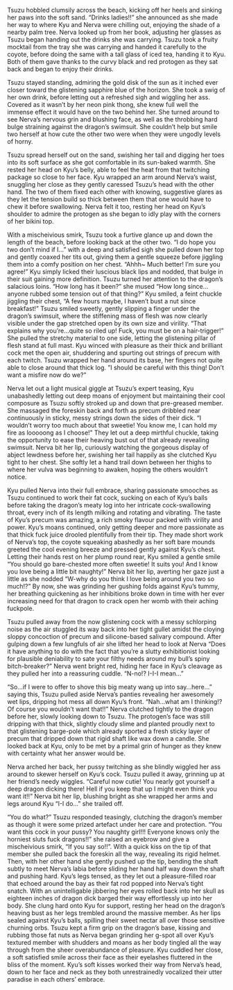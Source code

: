 Tsuzu hobbled clumsily across the beach, kicking off her heels and sinking her paws into the soft sand. “Drinks ladies!!” she announced as she made her way to where Kyu and Nerva were chilling out, enjoying the shade of a nearby palm tree. Nerva looked up from her book, adjusting her glasses as Tsuzu began handing out the drinks she was carrying. Tsuzu took a fruity mocktail from the tray she was carrying and handed it carefully to the coyote, before doing the same with a tall glass of iced tea, handing it to Kyu. Both of them gave thanks to the curvy black and red protogen as they sat back and began to enjoy their drinks.

Tsuzu stayed standing, admiring the gold disk of the sun as it inched ever closer toward the glistening sapphire blue of the horizon. She took a swig of her own drink, before letting out a refreshed sigh and wiggling her ass. Covered as it wasn’t by her neon pink thong, she knew full well the immense effect it would have on the two behind her. She turned around to see Nerva’s nervous grin and blushing face, as well as the throbbing hard bulge straining against the dragon’s swimsuit. She couldn’t help but smile two herself at how cute the other two were when they were ungodly levels of horny.

Tsuzu spread herself out on the sand, swishing her tail and digging her toes into its soft surface as she got comfortable in its sun-baked warmth. She rested her head on Kyu’s belly, able to feel the heat from that twitching package so close to her face. Kyu wrapped an arm around Nerva’s waist, snuggling her close as they gently caressed Tsuzu’s head with the other hand. The two of them fixed each other with knowing, suggestive glares as they let the tension build so thick between them that one would have to chew it before swallowing. Nerva felt it too, resting her head on Kyu’s shoulder to admire the protogen as she began to idly play with the corners of her bikini top.

With a mischeivious smirk, Tsuzu took a furtive glance up and down the length of the beach, before looking back at the other two. “I do hope you two don’t mind if I…” with a deep and satisfied sigh she pulled down her top and gently coaxed her tits out, giving them a gentle squeeze before jiggling them into a comfy position on her chest. “Ahhh~ Much better! I’m sure you agree!” Kyu simply licked their luscious black lips and nodded, that bulge in their suit gaining more definition. Tsuzu turned her attention to the dragon’s salacious loins. “How long has it been?” she mused “How long since…anyone rubbed some tension out of that thing?” Kyu smiled, a feint chuckle jiggling their chest, “A few hours maybe, I haven’t bust a nut since breakfast!” Tsuzu smiled sweetly, gently slipping a finger under the dragon’s swimsuit, where the stiffening mass of flesh was now clearly visible under the gap stretched open by its own size and virility. “That explains why you’re…quite so riled up! Fuck, you must be on a hair-trigger!” She pulled the stretchy material to one side, letting the glistening pillar of flesh stand at full mast. Kyu winced with pleasure as their thick and brilliant cock met the open air, shuddering and spurting out strings of precum with each twitch. Tsuzu wrapped her hand around its base, her fingers not quite able to close around that thick log. ”I should be careful with this thing! Don’t want a misfire now do we?”

Nerva let out a light musical giggle at Tsuzu’s expert teasing, Kyu unabashedly letting out deep moans of enjoyment but maintaining their cool composure as Tsuzu softly stroked up and down that pre-greased member. She massaged the foreskin back and forth as precum dribbled near continuously in sticky, messy strings down the sides of their dick. “I wouldn’t worry too much about that sweetie! You know me, I can hold my fire as looooong as I choose!” They let out a deep mirthful chuckle, taking the opportunity to ease their heaving bust out of that already revealing swimsuit. Nerva bit her lip, curiously watching the gorgeous display of abject lewdness before her, swishing her tail happily as she clutched Kyu tight to her chest. She softly let a hand trail down between her thighs to where her vulva was beginning to awaken, hoping the others wouldn’t notice.

Kyu pulled Nerva into their full embrace, sharing passionate smooches as Tsuzu continued to work their fat cock, sucking on each of Kyu’s balls before taking the dragon’s meaty log into her intricate cock-swallowing throat, every inch of its length milking and rotating and vibrating. The taste of Kyu’s precum was amazing, a rich smoky flavour packed with virility and power. Kyu’s moans continued, only getting deeper and more passionate as that thick fuck juice drooled plentifully from their tip. They made short work of Nerva’s top, the coyote squeaking abashedly as her soft bare mounds greeted the cool evening breeze and pressed gently against Kyu’s chest. Letting their hands rest on her plump round rear, Kyu smiled a gentle smile “You should go bare-chested more often sweetie! It suits you! And I know you love being a little bit naughty!” Nerva bit her lip, averting her gaze just a little as she nodded “W-why do you think I love being around you two so much!?” By now, she was grinding her gushing folds against Kyu’s tummy, her breathing quickening as her inhibitions broke down in time with her ever increasing need for that dragon to crack open her womb with their aching fuckpole.

Tsuzu pulled away from the now glistening cock with a messy schlorping noise as the air stuggled its way back into her tight gullet amidst the cloying sloppy concoction of precum and silicone-based salivary compound. After gulping down a few lungfuls of air she lifted her head to look at Nerva “Does it have anything to do with the fact that you’re a slutty exhibitionist looking for plausible deniability to sate your filthy needs around my bull’s spiny bitch-breaker?” Nerva went bright red, hiding her face in Kyu’s cleavage as they pulled her into a reassuring cuddle. “N-no!? I-I-I mean…”

“So…if I were to offer to shove this big meaty wang up into say…here…” saying this, Tsuzu pulled aside Nerva’s panties revealing her awesomely wet lips, dripping hot mess all down Kyu’s front. “Nah…what am I thinking!? Of course you wouldn’t want that!!” Nerva clutched tightly to the dragon before her, slowly looking down to Tsuzu. The protogen’s face was still dripping with that thick, slightly cloudy slime and planted proudly next to that glistening barge-pole which already sported a fresh sticky layer of precum that dripped down that rigid shaft like wax down a candle. She looked back at Kyu, only to be met by a primal grin of hunger as they knew with certainty what her answer would be.

Nerva arched her back, her pussy twitching as she blindly wiggled her ass around to skewer herself on Kyu’s cock. Tsuzu pulled it away, grinning up at her friend’s needy wiggles. “Careful now cutie! You nearly got yourself a deep dragon dicking there! Hell if you keep that up I might even think you want it!!” Nerva bit her lip, blushing bright as she wrapped her arms and legs around Kyu “I-I do…” she trailed off.

“You do what?” Tsuzu responded teasingly, clutching the dragon’s member as though it were some prized artefact under her care and protection. “You want this cock in your pussy? You naughty girl!!! Everyone knows only the horniest sluts fuck dragons!!” she raised an eyebrow and give a mischeivious smirk, “If you say so!!”. With a quick kiss on the tip of that member she pulled back the foreskin all the way, revealing its rigid helmet. Then, with her other hand she gently pushed up the tip, bending the shaft subtly to meet Nerva’s labia before sliding her hand half way down the shaft and pushing hard. Kyu’s legs tensed, as they let out a pleasure-filled roar that echoed around the bay as their fat rod popped into Nerva’s tight snatch. With an unintelligable jibbering her eyes rolled back into her skull as eighteen inches of dragon dick barged their way effortlessly up into her body. She clung hard onto Kyu for support, resting her head on the dragon’s heaving bust as her legs trembled around the massive member. As her lips sealed against Kyu’s balls, spilling their sweet nectar all over those sensitive churning orbs. Tsuzu kept a firm grip on the dragon’s base, kissing and rubbing those fat nuts as Nerva began grinding her g-spot all over Kyu’s textured member with shudders and moans as her body tingled all the way through from the sheer overabundance of pleasure. Kyu cuddled her close, a soft satisfied smile across their face as their eyelashes fluttered in the bliss of the moment. Kyu’s soft kisses worked their way from Nerva’s head, down to her face and neck as they both unrestrainedly vocalized their utter paradise in each others’ embrace.